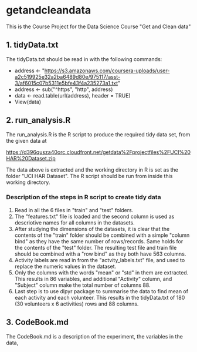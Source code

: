 # getandcleandata
This is the Course Project for the Data Science Course "Get and Clean data"

## 1. tidyData.txt
The tidyData.txt should be read in with the following commands:

- address <- "https://s3.amazonaws.com/coursera-uploads/user-a2c519925e32a2ba6489d80e/975117/asst-3/af6015c07b5311e5bfe43f4a235273a1.txt"
- address <- sub("^https", "http", address)
- data <- read.table(url(address), header = TRUE) 
- View(data)

## 2. run_analysis.R

The run_analysis.R is the R script to produce the required tidy data set, from the given data at 

https://d396qusza40orc.cloudfront.net/getdata%2Fprojectfiles%2FUCI%20HAR%20Dataset.zip 

The data above is extracted and the working directory in R is set as the folder "UCI HAR Dataset". The R script should be run from inside this working directory.

### Description of the steps in R script to create tidy data

1. Read in all the 6 files in "train" and "test" folders.
2. The "features.txt" file is loaded and the second column is used as descriotive names for all columns in the datasets.
3. After studying the dimensions of the datasets, it is clear that the contents of the "train" folder should be combined with a simple "column bind" as they have the same number of rows/records. Same holds for the contents of the "test" folder. The resulting test file and train file should be combined with a "row bind" as they both have 563 columns.
4. Activity labels are read in from the "actvity_labels.txt" file, and used to replace the numeric values in the dataset.
5. Only the columns with the words "mean" or "std" in them are extracted. This results in 86 variables, and additional "Activity" column, and "Subject" column make the total number of columns 88.
6. Last step is to use dlpyr package to summarise the data to find mean of each activity and each volunteer. This results in the tidyData.txt of 180 (30 volunteers x 6 activities) rows and 88 columns.

## 3. CodeBook.md

The CodeBook.md is a description of the experiment, the variables in the data, 
